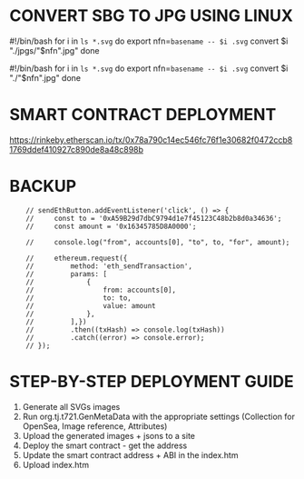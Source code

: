 # CONVERT SBG TO JPG USING LINUX

#!/bin/bash
for i in `ls *.svg`
do
export nfn=`basename -- $i .svg`
convert $i "./jpgs/"$nfn".jpg"
done


#!/bin/bash
for i in `ls *.svg`
do
export nfn=`basename -- $i .svg`
convert $i "./"$nfn".jpg"
done

# SMART CONTRACT DEPLOYMENT

https://rinkeby.etherscan.io/tx/0x78a790c14ec546fc76f1e30682f0472ccb81769ddef410927c890de8a48c898b

# BACKUP

        // sendEthButton.addEventListener('click', () => {
        //     const to = '0xA59B29d7dbC9794d1e7f45123C48b2b8d0a34636';
        //     const amount = '0x16345785D8A0000';

        //     console.log("from", accounts[0], "to", to, "for", amount);

        //     ethereum.request({
        //         method: 'eth_sendTransaction',
        //         params: [
        //             {
        //                 from: accounts[0],
        //                 to: to,
        //                 value: amount
        //             },
        //         ],})
        //         .then((txHash) => console.log(txHash))
        //         .catch((error) => console.error);
        // });

# STEP-BY-STEP DEPLOYMENT GUIDE

1. Generate all SVGs images
2. Run org.tj.t721.GenMetaData with the appropriate settings (Collection for OpenSea, Image reference, Attributes)
3. Upload the generated images + jsons to a site
4. Deploy the smart contract - get the address
5. Update the smart contract address + ABI in the index.htm
6. Upload index.htm
